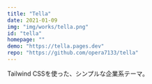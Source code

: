 ```yaml
---
title: "Tella"
date: 2021-01-09 
img: "img/works/tella.png"
id: "tella"
homepage: ""
demo: "https://tella.pages.dev"
repo: "https://github.com/opera7133/tella"
---
```

Tailwind CSSを使った、シンプルな企業系テーマ。